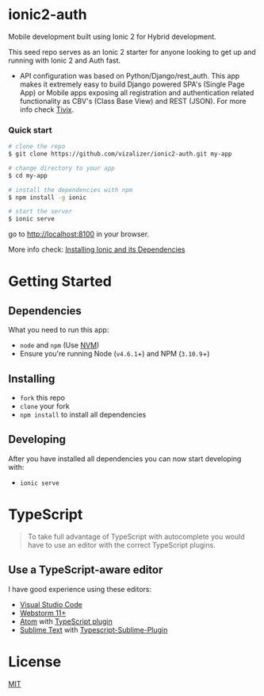 # ionic2-auth

Mobile development built using Ionic 2 for Hybrid development.

This seed repo serves as an Ionic 2 starter for anyone looking to get up and running with Ionic 2 and Auth fast.
* API configuration was based on Python/Django/rest_auth. This app makes it extremely easy to build Django powered SPA's (Single Page App) or Mobile apps exposing all registration and authentication related functionality as CBV's (Class Base View) and REST (JSON). For more info check [Tivix](https://github.com/Tivix/django-rest-auth).

### Quick start

```bash
# clone the repo
$ git clone https://github.com/vizalizer/ionic2-auth.git my-app

# change directory to your app
$ cd my-app

# install the dependencies with npm
$ npm install -g ionic

# start the server
$ ionic serve
```
go to [http://localhost:8100](http://localhost:8100) in your browser.

More info check: [Installing Ionic and its Dependencies](https://ionicframework.com/docs/v2/intro/installation/)

# Getting Started

## Dependencies

What you need to run this app:
* `node` and `npm` (Use [NVM](https://github.com/creationix/nvm))
* Ensure you're running Node (`v4.6.1`+) and NPM (`3.10.9`+)

## Installing

* `fork` this repo
* `clone` your fork
* `npm install` to install all dependencies

## Developing

After you have installed all dependencies you can now start developing with:

* `ionic serve`

# TypeScript

> To take full advantage of TypeScript with autocomplete you would have to use an editor with the correct TypeScript plugins.

## Use a TypeScript-aware editor

I have good experience using these editors:

* [Visual Studio Code](https://code.visualstudio.com/)
* [Webstorm 11+](https://www.jetbrains.com/webstorm/download/)
* [Atom](https://atom.io/) with [TypeScript plugin](https://atom.io/packages/atom-typescript)
* [Sublime Text](http://www.sublimetext.com/3) with [Typescript-Sublime-Plugin](https://github.com/Microsoft/Typescript-Sublime-plugin#installation)

# License

[MIT](/LICENSE)
